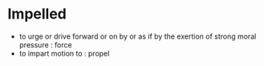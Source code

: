 # Impelled

- to urge or drive forward or on by or as if by the exertion of strong moral pressure : force
- to impart motion to : propel